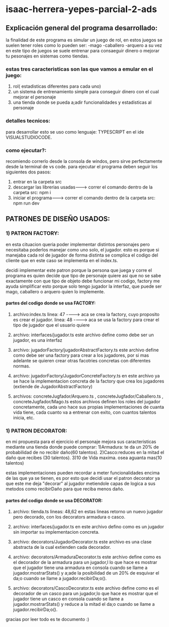 # isaac-herrera-yepes-parcial-2-ads
## Explicación general del programa desarrollado:
la finalidad de este programa es simular un juego de rol, en estos juegos se suelen tener roles como lo pueden ser:
-mago
-caballero
-arquero
a su vez en este tipo de juegos se suele entrenar para consaeguir dinero o mejorar tu pesonajes en sistemas como tiendas. 
### estas tres caracteristicas son las que vamos a emular en el juego: 
1. rol( estadisticas diferentes para cada uno)
2.  un sistema de entrenamiento simple para conseguir dinero con el cual mejorar el personaje
3. una tienda donde se pueda a;adir funcionalidades y estadisticas al personaje
### detalles tecnicos:
para desarrollar esto se uso como lenguaje: TYPESCRIPT en el ide VISUALSTUDIOCODE. 
### como ejecutar?: 
recomiendo correrlo desde la consola de windos, pero sirve perfectamente desde la terminal de vs code.
para ejecutar el programa deben seguir los siguientes dos pasos:
1. entrar en la carpeta src
2. descargar las librerias usadas---> correr el comando dentro de la carpeta src: npm i 
3. iniciar el programa---> correr el comando dentro de la carpeta src: npm run dev

## PATRONES DE DISEÑO USADOS: 
### 1) PATRON FACTORY:
en esta cituacion queria poder implementar distintos personajes pero necesitaba poderlos manejar como uno solo, el jugador. esto es porque si manejaba cada rol de jugador de forma distinta se complica el codigo del cliente que en este caso se implementa en el index.ts.

decidi implementar este patron porque la persona que juega y corre el programa es quien decide que tipo de personaje quiere asi que no se sabe exactamente con que tipo de objeto debe funcionar mi codigo, factory me ayuda simplificar esto porque solo tengo jugador la interfaz, que puede ser mago, caballero o arquero quien lo implemente. 

#### partes del codigo donde se usa FACTORY:
1) archivo:index.ts
linea: 47 ----> aca se crea la factory, cuyo proposito es crear el jugador.
linea: 48 ----> aca se usa la factory para crear el tipo de jugador que el usuario quiere

2) archivo: interfaces/jugador.ts
este archivo define como debe ser un jugador, es una interfaz

3) archivo: jugadorFactory/jugadorAbstractFactory.ts
este archivo define como debe ser una factory para crear a los jugadores, por si mas adelante se quieren crear otras facotries concretas con diferentes normas.

4) archivo: jugadorFactory/JugadorConcreteFactory.ts
en este archivo ya se hace la implementacion concreta de la factory que crea los jugadores (extiende de JugadorAbstractFactory)

5) archivos: concreteJugfador/Arquero.ts , concreteJugfador/Caballero.ts ,  concreteJugfador/Mago.ts
estos archivos definen los roles del jugador concretamente, cada uno hace sus propias implementaciones de cuanta vida tiene, cada cuanto va a entrenar con exito, con cuantos talentos inicia, etc.

### 1) PATRON DECORATOR:
en mi propuesta para el ejercicio el personaje mejora sus caracteristicas mediante una tienda donde puede comprar: 
1)Armadura: te da un 20% de probabilidad de no recibir daño(60 talentos).
2)Casco:reduces en la mitad el daño que recibes (30 talentos).
3)10 de Vida maxima. osea aguanta mas(10 talentos)

estas implementaciones pueden recordar a meter funcionalidades encima de las que ya se tienen, es por esto que decidi usar el patron decorator ya que este me deja "decorar" al jugador metiendole capas de logica a sus metodos como recibirDaño para que reciba menos daño.

#### partes del codigo donde se usa DECORATOR:
1) archivo: tienda.ts
lineas: 48,62
en estas lineas retorno un nuevo jugador pero decorado, con los decorators armadura o casco.

2) archivo: interfaces/jugador.ts
en este archivo defino como es un jugador sin importar su implementacion concreta. 

3) archivo: decorators/JugadorDecorator.ts
este archivo es una clase abstracta de la cual extienden cada decorador. 

4) archivo: decorators/ArmaduraDecorator.ts
este archivo define como es el decorador de la armadura para un jugador,l lo que hace es mostrar que el jugador tiene una armadura en consola cuando se llame a jugador.mostrarStats() y  a;ade la posibilidad de un 20% de esquivar el da;o cuando se llame a jugador.recibirDa;o().

5) archivo: decorators/CascoDecorator.ts
este archivo define como es el decorador de un casco para un jugador,lo que hace es mostrar que el jugador tiene un casco en consola cuando se llame a jugador.mostrarStats() y  reduce a la mitad el da;o cuando se llame a jugador.recibirDa;o().


gracias por leer todo es te documento  :)
